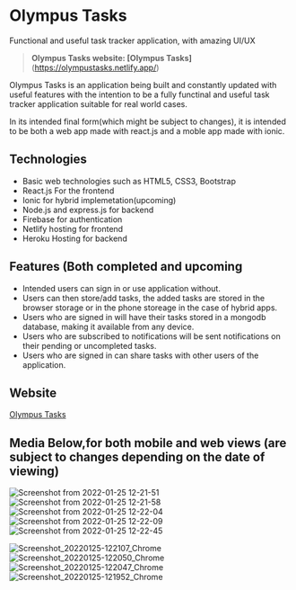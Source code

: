 # Olympus Tasks

Functional and useful task tracker application, with amazing UI/UX
> **Olympus Tasks website: [Olympus Tasks]**(https://olympustasks.netlify.app/)

Olympus Tasks is an application being built and constantly updated with useful features with the intention to be a fully functinal and useful task tracker application suitable for real world cases.

In its intended final form(which might be subject to changes), it is intended to be both a web app made with react.js and a moble app made with ionic.

## Technologies

- Basic web technologies such as HTML5, CSS3, Bootstrap
- React.js For the frontend
- Ionic for hybrid implemetation(upcoming)
- Node.js and express.js for backend
- Firebase for authentication
- Netlify hosting for frontend
- Heroku Hosting for backend

## Features (Both completed and upcoming

- Intended users can sign in or use application without.
- Users can then store/add tasks, the added tasks are stored in the browser storage or in the phone storeage in the case of hybrid apps.
- Users who are signed in will have their tasks stored in a mongodb database, making it available from any device.
- Users who are subscribed to notifications will be sent notifications on their pending or uncompleted tasks.
- Users who are signed in can share tasks with other users of the application.

## Website
[Olympus Tasks](https://olympustasks.netlify.app/)

## Media Below,for both mobile and web views (are subject to changes depending on the date of viewing)

![Screenshot from 2022-01-25 12-21-51](https://user-images.githubusercontent.com/55140896/150968593-3f49b491-7b47-416f-be08-e7b4d1d07163.png)
![Screenshot from 2022-01-25 12-21-58](https://user-images.githubusercontent.com/55140896/150968602-b661c5cf-e84c-4deb-ac69-12b568bd73d4.png)
![Screenshot from 2022-01-25 12-22-04](https://user-images.githubusercontent.com/55140896/150968604-eb985274-4c24-4f6d-96ee-33384df2e7f9.png)
![Screenshot from 2022-01-25 12-22-09](https://user-images.githubusercontent.com/55140896/150968606-80990122-fa62-477a-b296-b5d7381b3477.png)
![Screenshot from 2022-01-25 12-22-45](https://user-images.githubusercontent.com/55140896/150968609-16d8ee65-4f17-4ae0-a678-957aefba8d17.png)

![Screenshot_20220125-122107_Chrome](https://user-images.githubusercontent.com/55140896/150968738-dc506279-b644-4070-959b-0b820f1cd5bf.jpg)
![Screenshot_20220125-122050_Chrome](https://user-images.githubusercontent.com/55140896/150968743-9d7df83d-f3e1-4bae-8dc2-e1bb56c825c2.jpg)
![Screenshot_20220125-122047_Chrome](https://user-images.githubusercontent.com/55140896/150968751-d6fd4339-06ad-4436-9a29-1b9246d4b29f.jpg)
![Screenshot_20220125-121952_Chrome](https://user-images.githubusercontent.com/55140896/150968752-380384dd-fcb3-462f-828f-7aed01b40812.jpg)



